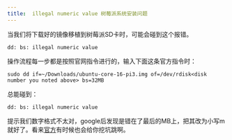 ```yaml
---
title:  illegal numeric value 树莓派系统安装问题
---
```


当我们将下载好的镜像移植到树莓派SD卡时，可能会碰到这个报错。

    dd: bs: illegal numeric value


<!--more-->

操作流程每一步都是按照官网指令进行的，输入下面这条官方指令时：

    sudo dd if=~/Downloads/ubuntu-core-16-pi3.img of=/dev/rdisk<disk number you noted above> bs=32MB
  
总能碰到：
    
    dd: bs: illegal numeric value
    
提示我们数字格式不太对，google后发现是错在了最后的MB上，把其改为小写m就好了。看来[官方](https://developer.ubuntu.com/en/snappy/start/raspberry-pi-2/)有时候也会给你挖坑跳啊。








